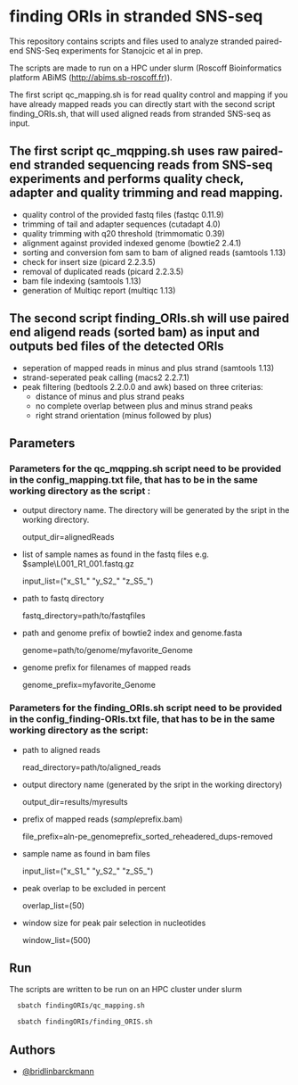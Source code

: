 # finding ORIs in stranded SNS-seq

This repository contains scripts and files used to analyze stranded paired-end SNS-Seq experiments for Stanojcic et al in prep.

The scripts are made to run on a HPC under slurm (Roscoff Bioinformatics platform ABiMS (http://abims.sb-roscoff.fr)).

The first script qc_mapping.sh is for read quality control and mapping if you have already mapped reads you can directly start with the second script finding_ORIs.sh, that will used aligned reads from stranded SNS-seq as input.

## The first script qc_mqpping.sh uses raw paired-end stranded sequencing reads from SNS-seq experiments and performs quality check, adapter and quality trimming and read mapping.
- quality control of the provided fastq files (fastqc 0.11.9)
- trimming of tail and adapter sequences (cutadapt 4.0)
- quality trimming with q20 threshold (trimmomatic 0.39)
- alignment against provided indexed genome (bowtie2 2.4.1)
- sorting and conversion fom sam to bam of aligned reads (samtools 1.13)
- check for insert size (picard 2.2.3.5)
- removal of duplicated reads (picard 2.2.3.5)
- bam file indexing (samtools 1.13)
- generation of Multiqc report (multiqc 1.13)

## The second script finding_ORIs.sh will use paired end aligend reads (sorted bam) as input and outputs bed files of the detected ORIs 

- seperation of mapped reads in minus and plus strand (samtools 1.13)
- strand-seperated peak calling (macs2 2.2.7.1)
- peak filtering (bedtools 2.2.0.0 and awk) based on three criterias: 
    - distance of minus and plus strand peaks
    - no complete overlap between plus and minus strand peaks
    - right strand orientation (minus followed by plus)

## Parameters

### Parameters for the qc_mqpping.sh script need to be provided in the config_mapping.txt file, that has to be in the same working directory as the script :

- output directory name. The directory will be generated by the sript in the working directory.

    output_dir=alignedReads

- list of sample names as found in the fastq files e.g. $sample\L001_R1_001.fastq.gz

    input_list=("x_S1_" "y_S2_" "z_S5_")           

- path to fastq directory

    fastq_directory=path/to/fastqfiles                          

- path and genome prefix of bowtie2 index and genome.fasta

    genome=path/to/genome/myfavorite_Genome    

- genome prefix for filenames of mapped reads

    genome_prefix=myfavorite_Genome  



### Parameters for the finding_ORIs.sh script need to be provided in the config_finding-ORIs.txt file, that has to be in the same working directory as the script:
- path to aligned reads

    read_directory=path/to/aligned_reads                    

- output directory name (generated by the sript in the working directory)

    output_dir=results/myresults  

- prefix of mapped reads ($sample$prefix.bam)

    file_prefix=aln-pe_genomeprefix_sorted_reheadered_dups-removed                     

- sample name as found in bam files 

    input_list=("x_S1_" "y_S2_" "z_S5_")      

- peak overlap to be excluded in percent

    overlap_list=(50)                                                  

- window size for peak pair selection in nucleotides

    window_list=(500)                                       


## Run

The scripts are written to be run on an HPC cluster under slurm


```bash 
  sbatch findingORIs/qc_mapping.sh
```

```bash 
  sbatch findingORIs/finding_ORIS.sh
```


## Authors

- [@bridlinbarckmann](https://www.github.com/bridlin)



